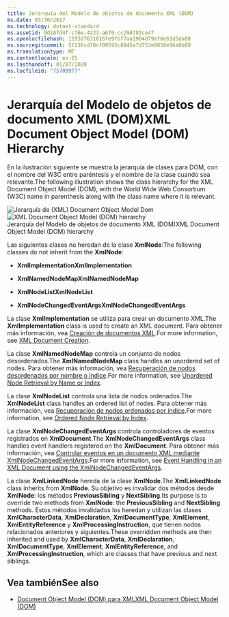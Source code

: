 ```yaml
---
title: Jerarquía del Modelo de objetos de documento XML (DOM)
ms.date: 03/30/2017
ms.technology: dotnet-standard
ms.assetid: 9d187d4f-c76e-4223-a670-cc290783ce47
ms.openlocfilehash: 1193d7631816fe9fbf7aa1984d79ef8e61d5da80
ms.sourcegitcommit: 5f236cd78cf09593c8945a7d753e0850e96a0b80
ms.translationtype: MT
ms.contentlocale: es-ES
ms.lasthandoff: 01/07/2020
ms.locfileid: "75709977"
---
```

# <a name="xml-document-object-model-dom-hierarchy"></a><span data-ttu-id="e5ae7-102">Jerarquía del Modelo de objetos de documento XML (DOM)</span><span class="sxs-lookup"><span data-stu-id="e5ae7-102">XML Document Object Model (DOM) Hierarchy</span></span>
<span data-ttu-id="e5ae7-103">En la ilustración siguiente se muestra la jerarquía de clases para DOM, con el nombre del W3C entre paréntesis y el nombre de la clase cuando sea relevante.</span><span class="sxs-lookup"><span data-stu-id="e5ae7-103">The following illustration shows the class hierarchy for the XML Document Object Model (DOM), with the World Wide Web Consortium (W3C) name in parenthesis along with the class name where it is relevant.</span></span>  
  
 <span data-ttu-id="e5ae7-104">![Jerarquía de &#40;XML&#41; Document Object Model Dom](../../../../docs/standard/data/xml/media/dom-class-hierarchy.gif "Dom_class_hierarchy")</span><span class="sxs-lookup"><span data-stu-id="e5ae7-104">![XML Document Object Model &#40;DOM&#41; hierarchy](../../../../docs/standard/data/xml/media/dom-class-hierarchy.gif "Dom_class_hierarchy")</span></span>  
<span data-ttu-id="e5ae7-105">Jerarquía del Modelo de objetos de documento XML (DOM)</span><span class="sxs-lookup"><span data-stu-id="e5ae7-105">XML Document Object Model (DOM) hierarchy</span></span>  
  
 <span data-ttu-id="e5ae7-106">Las siguientes clases no heredan de la clase **XmlNode**:</span><span class="sxs-lookup"><span data-stu-id="e5ae7-106">The following classes do not inherit from the **XmlNode**:</span></span>  
  
- <span data-ttu-id="e5ae7-107">**XmlImplementation**</span><span class="sxs-lookup"><span data-stu-id="e5ae7-107">**XmlImplementation**</span></span>  
  
- <span data-ttu-id="e5ae7-108">**XmlNamedNodeMap**</span><span class="sxs-lookup"><span data-stu-id="e5ae7-108">**XmlNamedNodeMap**</span></span>  
  
- <span data-ttu-id="e5ae7-109">**XmlNodeList**</span><span class="sxs-lookup"><span data-stu-id="e5ae7-109">**XmlNodeList**</span></span>  
  
- <span data-ttu-id="e5ae7-110">**XmlNodeChangedEventArgs**</span><span class="sxs-lookup"><span data-stu-id="e5ae7-110">**XmlNodeChangedEventArgs**</span></span>  
  
 <span data-ttu-id="e5ae7-111">La clase **XmlImplementation** se utiliza para crear un documento XML.</span><span class="sxs-lookup"><span data-stu-id="e5ae7-111">The **XmlImplementation** class is used to create an XML document.</span></span> <span data-ttu-id="e5ae7-112">Para obtener más información, vea [Creación de documentos XML](../../../../docs/standard/data/xml/xml-document-creation.md).</span><span class="sxs-lookup"><span data-stu-id="e5ae7-112">For more information, see [XML Document Creation](../../../../docs/standard/data/xml/xml-document-creation.md).</span></span>  
  
 <span data-ttu-id="e5ae7-113">La clase **XmlNamedNodeMap** controla un conjunto de nodos desordenados.</span><span class="sxs-lookup"><span data-stu-id="e5ae7-113">The **XmlNamedNodeMap** class handles an unordered set of nodes.</span></span> <span data-ttu-id="e5ae7-114">Para obtener más información, vea [Recuperación de nodos desordenados por nombre o índice](../../../../docs/standard/data/xml/unordered-node-retrieval-by-name-or-index.md).</span><span class="sxs-lookup"><span data-stu-id="e5ae7-114">For more information, see [Unordered Node Retrieval by Name or Index](../../../../docs/standard/data/xml/unordered-node-retrieval-by-name-or-index.md).</span></span>  
  
 <span data-ttu-id="e5ae7-115">La clase **XmlNodeList** controla una lista de nodos ordenados.</span><span class="sxs-lookup"><span data-stu-id="e5ae7-115">The **XmlNodeList** class handles an ordered list of nodes.</span></span> <span data-ttu-id="e5ae7-116">Para obtener más información, vea [Recuperación de nodos ordenados por índice](../../../../docs/standard/data/xml/ordered-node-retrieval-by-index.md).</span><span class="sxs-lookup"><span data-stu-id="e5ae7-116">For more information, see [Ordered Node Retrieval by Index](../../../../docs/standard/data/xml/ordered-node-retrieval-by-index.md).</span></span>  
  
 <span data-ttu-id="e5ae7-117">La clase **XmlNodeChangedEventArgs** controla controladores de eventos registrados en **XmlDocument**.</span><span class="sxs-lookup"><span data-stu-id="e5ae7-117">The **XmlNodeChangedEventArgs** class handles event handlers registered on the **XmlDocument**.</span></span> <span data-ttu-id="e5ae7-118">Para obtener más información, vea [Controlar eventos en un documento XML mediante XmlNodeChangedEventArgs](../../../../docs/standard/data/xml/event-handling-in-an-xml-document-using-the-xmlnodechangedeventargs.md).</span><span class="sxs-lookup"><span data-stu-id="e5ae7-118">For more information, see [Event Handling in an XML Document using the XmlNodeChangedEventArgs](../../../../docs/standard/data/xml/event-handling-in-an-xml-document-using-the-xmlnodechangedeventargs.md).</span></span>  
  
 <span data-ttu-id="e5ae7-119">La clase **XmlLinkedNode** hereda de la clase **XmlNode**.</span><span class="sxs-lookup"><span data-stu-id="e5ae7-119">The **XmlLinkedNode** class inherits from **XmlNode**.</span></span> <span data-ttu-id="e5ae7-120">Su objetivo es invalidar dos métodos desde **XmlNode**: los métodos **PreviousSibling** y **NextSibling**.</span><span class="sxs-lookup"><span data-stu-id="e5ae7-120">Its purpose is to override two methods from **XmlNode**: the **PreviousSibling** and **NextSibling** methods.</span></span> <span data-ttu-id="e5ae7-121">Estos métodos invalidados los heredan y utilizan las clases **XmlCharacterData**, **XmlDeclaration**, **XmlDocumentType**, **XmlElement**, **XmlEntityReference** y **XmlProcessingInstruction**, que tienen nodos relacionados anteriores y siguientes.</span><span class="sxs-lookup"><span data-stu-id="e5ae7-121">These overridden methods are then inherited and used by **XmlCharacterData**, **XmlDeclaration**, **XmlDocumentType**, **XmlElement**, **XmlEntityReference**, and **XmlProcessingInstruction**, which are classes that have previous and next siblings.</span></span>  
  
## <a name="see-also"></a><span data-ttu-id="e5ae7-122">Vea también</span><span class="sxs-lookup"><span data-stu-id="e5ae7-122">See also</span></span>

- [<span data-ttu-id="e5ae7-123">Document Object Model (DOM) para XML</span><span class="sxs-lookup"><span data-stu-id="e5ae7-123">XML Document Object Model (DOM)</span></span>](../../../../docs/standard/data/xml/xml-document-object-model-dom.md)
